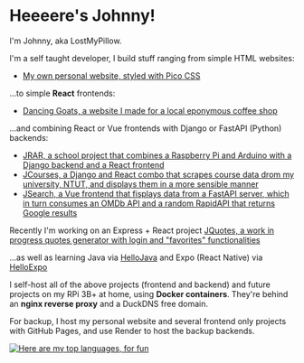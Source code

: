 # Heeeere's Johnny!

I'm Johnny, aka LostMyPillow.

I'm a self taught developer, I build stuff ranging from simple HTML websites:

- [My own personal website, styled with Pico CSS](https://github.com/lostmypillow/lostmypillow.github.io)

...to simple **React** frontends:

- [Dancing Goats, a website I made for a local eponymous coffee shop](https://github.com/lostmypillow/dancinggoats)

...and combining React or Vue frontends with Django or FastAPI (Python) backends:

- [JRAR, a school project that combines a Raspberry Pi and Arduino with a Django backend and a React frontend](https://github.com/lostmypillow/jrar)
- [JCourses, a Django and React combo that scrapes course data drom my university, NTUT, and displays them in a more sensible manner](https://github.com/lostmypillow/jcourses)
- [JSearch, a Vue frontend that fisplays data from a FastAPI server, which in turn consumes an OMDb API and a random RapidAPI that returns Google results](https://github.com/lostmypillow/jsearch)

Recently I'm working on an Express + React project [JQuotes, a work in progress quotes generator with login and "favorites" functionalities](https://github.com/lostmypillow/jquotes)

...as well as learning Java via [HelloJava](https://github.com/lostmypillow/HelloJava) and Expo (React Native) via [HelloExpo](https://github.com/lostmypillow/HelloExpo)

I self-host all of the above projects (frontend and backend) and future projects on my RPi 3B+ at home, using **Docker containers**. They're behind an **nginx reverse proxy** and a DuckDNS free domain.

For backup, I host my personal website and several frontend only projects with GitHub Pages, and use Render to host the backup backends.


[![Here are my top languages, for fun](https://github-readme-stats.vercel.app/api/top-langs/?username=lostmypillow)](https://github.com/anuraghazra/github-readme-stats)

<!--
**lostmypillow/lostmypillow** is a ✨ _special_ ✨ repository because its `README.md` (this file) appears on your GitHub profile.

Here are some ideas to get you started:

- 🔭 I’m currently working on ...
- 🌱 I’m currently learning ...
- 👯 I’m looking to collaborate on ...
- 🤔 I’m looking for help with ...
- 💬 Ask me about ...
- 📫 How to reach me: ...
- 😄 Pronouns: ...
- ⚡ Fun fact: ...
-->
